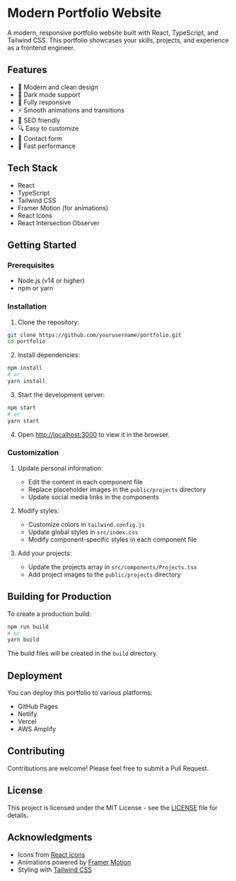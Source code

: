 # Modern Portfolio Website

A modern, responsive portfolio website built with React, TypeScript, and Tailwind CSS. This portfolio showcases your skills, projects, and experience as a frontend engineer.

## Features

- 🎨 Modern and clean design
- 🌙 Dark mode support
- 📱 Fully responsive
- ⚡ Smooth animations and transitions
- 🎯 SEO friendly
- 🔍 Easy to customize
- 📝 Contact form
- 🚀 Fast performance

## Tech Stack

- React
- TypeScript
- Tailwind CSS
- Framer Motion (for animations)
- React Icons
- React Intersection Observer

## Getting Started

### Prerequisites

- Node.js (v14 or higher)
- npm or yarn

### Installation

1. Clone the repository:
```bash
git clone https://github.com/yourusername/portfolio.git
cd portfolio
```

2. Install dependencies:
```bash
npm install
# or
yarn install
```

3. Start the development server:
```bash
npm start
# or
yarn start
```

4. Open [http://localhost:3000](http://localhost:3000) to view it in the browser.

### Customization

1. Update personal information:
   - Edit the content in each component file
   - Replace placeholder images in the `public/projects` directory
   - Update social media links in the components

2. Modify styles:
   - Customize colors in `tailwind.config.js`
   - Update global styles in `src/index.css`
   - Modify component-specific styles in each component file

3. Add your projects:
   - Update the projects array in `src/components/Projects.tsx`
   - Add project images to the `public/projects` directory

## Building for Production

To create a production build:

```bash
npm run build
# or
yarn build
```

The build files will be created in the `build` directory.

## Deployment

You can deploy this portfolio to various platforms:

- GitHub Pages
- Netlify
- Vercel
- AWS Amplify

## Contributing

Contributions are welcome! Please feel free to submit a Pull Request.

## License

This project is licensed under the MIT License - see the [LICENSE](LICENSE) file for details.

## Acknowledgments

- Icons from [React Icons](https://react-icons.github.io/react-icons/)
- Animations powered by [Framer Motion](https://www.framer.com/motion/)
- Styling with [Tailwind CSS](https://tailwindcss.com/) 